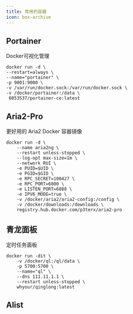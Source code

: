 ```yaml
---
title: 常用的容器
icon: box-archive
---
```

## Portainer
Docker可视化管理
```Dockcer
docker run -d \
--restart=always \
--name="portainer" \
-p 9001:9000 \
-v /var/run/docker.sock:/var/run/docker.sock \
-v /docker/portainer:/data \
 6053537/portainer-ce:latest
```
## Aria2-Pro
更好用的 Aria2 Docker 容器镜像
```Docker
docker run -d \
    --name aria2ng \
    --restart unless-stopped \
    --log-opt max-size=1m \
    --network RUI \
    -e PUID=$UID \
    -e PGID=$GID \
    -e RPC_SECRET=100427 \
    -e RPC_PORT=6800 \
    -e LISTEN_PORT=6888 \
    -e IPV6_MODE=true \
    -v /docker/aria2/aria2-config:/config \
    -v /docker/downloads:/downloads \
    registry.hub.docker.com/p3terx/aria2-pro
```
## 青龙面板
定时任务面板
```Docker
docker run -dit \
    -v /docker/ql:/ql/data \
    -p 5700:5700 \
    --name="ql" \
    --dns 111.11.1.1 \
    --restart unless-stopped \
    whyour/qinglong:latest
```
## Alist

















